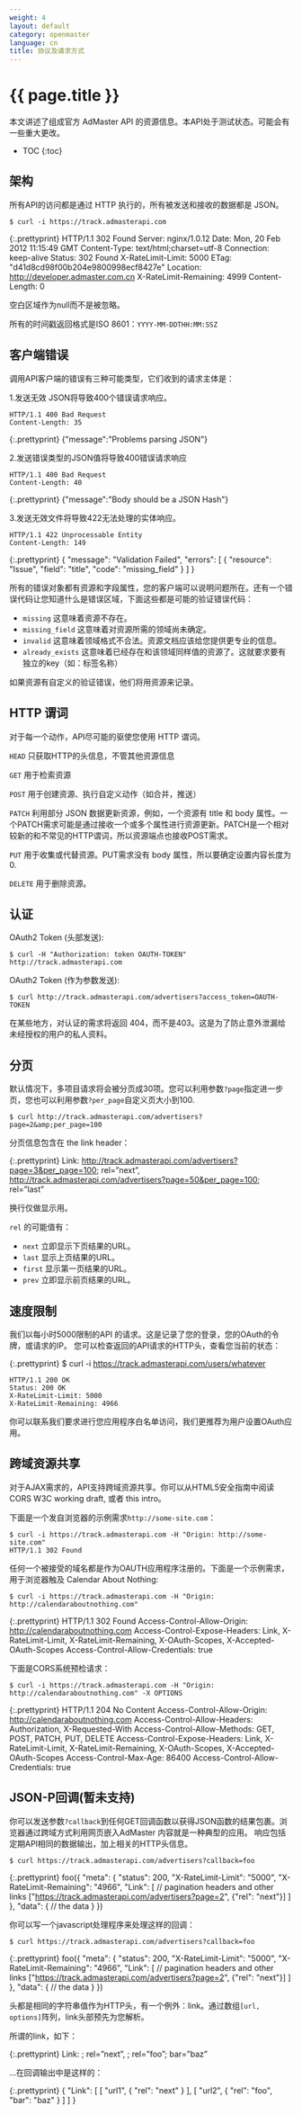 ```yaml
---
weight: 4
layout: default
category: openmaster
language: cn
title: 协议及请求方式
---
```


# {{ page.title }}

本文讲述了组成官方 AdMaster API 的资源信息。本API处于测试状态。可能会有一些重大更改。

* TOC
{:toc}

## 架构

所有API的访问都是通过 HTTP 执行的，所有被发送和接收的数据都是 JSON。

    $ curl -i https://track.admasterapi.com

{:.prettyprint}
    HTTP/1.1 302 Found
    Server: nginx/1.0.12
    Date: Mon, 20 Feb 2012 11:15:49 GMT
    Content-Type: text/html;charset=utf-8
    Connection: keep-alive
    Status: 302 Found
    X-RateLimit-Limit: 5000
    ETag: "d41d8cd98f00b204e9800998ecf8427e"
    Location: http://developer.admaster.com.cn
    X-RateLimit-Remaining: 4999
    Content-Length: 0


空白区域作为null而不是被忽略。

所有的时间戳返回格式是ISO 8601：`YYYY-MM-DDTHH:MM:SSZ`

##  客户端错误

调用API客户端的错误有三种可能类型，它们收到的请求主体是：

1.发送无效 JSON将导致400个错误请求响应。

    HTTP/1.1 400 Bad Request
    Content-Length: 35

{:.prettyprint}
    {"message":"Problems parsing JSON"}


2.发送错误类型的JSON值将导致400错误请求响应

    HTTP/1.1 400 Bad Request
    Content-Length: 40

{:.prettyprint}
    {"message":"Body should be a JSON Hash"}


3.发送无效文件将导致422无法处理的实体响应。

    HTTP/1.1 422 Unprocessable Entity
    Content-Length: 149

{:.prettyprint}
    {
      "message": "Validation Failed",
      "errors": [
        {
          "resource": "Issue",
          "field": "title",
          "code": "missing_field"
        }
      ]
    }


所有的错误对象都有资源和字段属性，您的客户端可以说明问题所在。还有一个错误代码让您知道什么是错误区域，下面这些都是可能的验证错误代码：

* `missing` 这意味着资源不存在。
* `missing_field` 这意味着对资源所需的领域尚未确定。
* `invalid` 这意味着领域格式不合法。资源文档应该给您提供更专业的信息。
* `already_exists` 这意味着已经存在和该领域同样值的资源了。这就要求要有独立的key（如：标签名称）

如果资源有自定义的验证错误，他们将用资源来记录。

##  HTTP 谓词

对于每一个动作，API尽可能的驱使您使用 HTTP 谓词。

`HEAD` 只获取HTTP的头信息，不管其他资源信息

`GET` 用于检索资源

`POST` 用于创建资源、执行自定义动作（如合并，推送）

`PATCH` 利用部分 JSON 数据更新资源，例如，一个资源有 title 和 body 属性。一个PATCH需求可能是通过接收一个或多个属性进行资源更新。PATCH是一个相对较新的和不常见的HTTP谓词，所以资源端点也接收POST需求。

`PUT` 用于收集或代替资源。PUT需求没有 body 属性，所以要确定设置内容长度为0.

`DELETE` 用于删除资源。

## 认证


OAuth2 Token (头部发送):

    $ curl -H "Authorization: token OAUTH-TOKEN" http://track.admasterapi.com


OAuth2 Token (作为参数发送):

    $ curl http://track.admasterapi.com/advertisers?access_token=OAUTH-TOKEN


在某些地方，对认证的需求将返回 404，而不是403。这是为了防止意外泄漏给未经授权的用户的私人资料。

## 分页

默认情况下，多项目请求将会被分页成30项。您可以利用参数`?page`指定进一步页，您也可以利用参数`?per_page`自定义页大小到100.

    $ curl http://track.admasterapi.com/advertisers?page=2&amp;per_page=100


分页信息包含在 the link header：

{:.prettyprint}
    Link: <http://track.admasterapi.com/advertisers?page=3&per_page=100>; rel=”next”, 
      <http://track.admasterapi.com/advertisers?page=50&per_page=100>; rel=”last”

换行仅做显示用。

`rel` 的可能值有：

* `next` 立即显示下页结果的URL。
* `last` 显示上页结果的URL。
* `first` 显示第一页结果的URL。
* `prev` 立即显示前页结果的URL。


## 速度限制

我们以每小时5000限制的API 的请求。这是记录了您的登录，您的OAuth的令牌，或请求的IP。
您可以检查返回的API请求的HTTP头，查看您当前的状态：

{:.prettyprint}
    $ curl -i https://track.admasterapi.com/users/whatever

    HTTP/1.1 200 OK
    Status: 200 OK
    X-RateLimit-Limit: 5000
    X-RateLimit-Remaining: 4966

你可以联系我们要求进行您应用程序白名单访问，我们更推荐为用户设置OAuth应用。

## 跨域资源共享

对于AJAX需求的，API支持跨域资源共享。你可以从HTML5安全指南中阅读CORS W3C working draft, 或者 this intro。


下面是一个发自浏览器的示例需求`http://some-site.com`：

    $ curl -i https://track.admasterapi.com -H "Origin: http://some-site.com" 
    HTTP/1.1 302 Found

任何一个被接受的域名都是作为OAUTH应用程序注册的。下面是一个示例需求，用于浏览器触及 Calendar About Nothing:

    $ curl -i https://track.admasterapi.com -H "Origin: http://calendaraboutnothing.com" 

{:.prettyprint}
    HTTP/1.1 302 Found
    Access-Control-Allow-Origin: http://calendaraboutnothing.com
    Access-Control-Expose-Headers: Link, X-RateLimit-Limit, X-RateLimit-Remaining, X-OAuth-Scopes, X-Accepted-OAuth-Scopes
    Access-Control-Allow-Credentials: true


下面是CORS系统预检请求：

    $ curl -i https://track.admasterapi.com -H "Origin: http://calendaraboutnothing.com" -X OPTIONS   

{:.prettyprint}
    HTTP/1.1 204 No Content
    Access-Control-Allow-Origin: http://calendaraboutnothing.com
    Access-Control-Allow-Headers: Authorization, X-Requested-With
    Access-Control-Allow-Methods: GET, POST, PATCH, PUT, DELETE
    Access-Control-Expose-Headers: Link, X-RateLimit-Limit, X-RateLimit-Remaining, X-OAuth-Scopes, X-Accepted-OAuth-Scopes
    Access-Control-Max-Age: 86400
    Access-Control-Allow-Credentials: true


## JSON-P回调(暂未支持)

你可以发送参数`?callback`到任何GET回调函数以获得JSON函数的结果包裹。浏览器通过跨域方式利用网页嵌入AdMaster 内容就是一种典型的应用。
响应包括定期API相同的数据输出，加上相关的HTTP头信息。

    $ curl https://track.admasterapi.com/advertisers?callback=foo

{:.prettyprint}
    foo({
      "meta": {
        "status": 200,
        "X-RateLimit-Limit": "5000",
        "X-RateLimit-Remaining": "4966",
        "Link": [ // pagination headers and other links
          ["https://track.admasterapi.com/advertisers?page=2", {"rel": "next"}]
        ]
      },
      "data": {
        // the data
      }
    })


你可以写一个javascript处理程序来处理这样的回调：

    $ curl https://track.admasterapi.com/advertisers?callback=foo

{:.prettyprint}
    foo({
      "meta": {
        "status": 200,
        "X-RateLimit-Limit": "5000",
        "X-RateLimit-Remaining": "4966",
        "Link": [ // pagination headers and other links
          ["https://track.admasterapi.com/advertisers?page=2", {"rel": "next"}]
        ]
      },
      "data": {
        // the data
      }
    })



头都是相同的字符串值作为HTTP头，有一个例外：link。通过数组`[url, options]`阵列，link头部预先为您解析。

所谓的link，如下：

{:.prettyprint}
    Link: <url1>; rel=”next”, <url2>; rel=”foo”; bar=”baz”


...在回调输出中是这样的：

{:.prettyprint}
    {
      "Link": [
        [
          "url1",
          {
            "rel": "next"
          }
        ],
        [
          "url2",
          {
            "rel": "foo",
            "bar": "baz"
          }
        ]
      ]
    }
